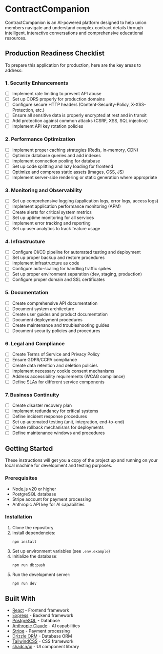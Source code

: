 # ContractCompanion

ContractCompanion is an AI-powered platform designed to help union members navigate and understand complex contract details through intelligent, interactive conversations and comprehensive educational resources.

## Production Readiness Checklist

To prepare this application for production, here are the key areas to address:

### 1. Security Enhancements

- [ ] Implement rate limiting to prevent API abuse
- [ ] Set up CORS properly for production domains
- [ ] Configure secure HTTP headers (Content-Security-Policy, X-XSS-Protection, etc.)
- [ ] Ensure all sensitive data is properly encrypted at rest and in transit
- [ ] Add protection against common attacks (CSRF, XSS, SQL injection)
- [ ] Implement API key rotation policies

### 2. Performance Optimization

- [ ] Implement proper caching strategies (Redis, in-memory, CDN)
- [ ] Optimize database queries and add indexes
- [ ] Implement connection pooling for database
- [ ] Set up code splitting and lazy loading for frontend
- [ ] Optimize and compress static assets (images, CSS, JS)
- [ ] Implement server-side rendering or static generation where appropriate

### 3. Monitoring and Observability

- [ ] Set up comprehensive logging (application logs, error logs, access logs)
- [ ] Implement application performance monitoring (APM)
- [ ] Create alerts for critical system metrics
- [ ] Set up uptime monitoring for all services
- [ ] Implement error tracking and reporting
- [ ] Set up user analytics to track feature usage

### 4. Infrastructure

- [ ] Configure CI/CD pipeline for automated testing and deployment
- [ ] Set up proper backup and restore procedures
- [ ] Implement infrastructure as code
- [ ] Configure auto-scaling for handling traffic spikes
- [ ] Set up proper environment separation (dev, staging, production)
- [ ] Configure proper domain and SSL certificates

### 5. Documentation

- [ ] Create comprehensive API documentation
- [ ] Document system architecture
- [ ] Create user guides and product documentation
- [ ] Document deployment procedures
- [ ] Create maintenance and troubleshooting guides
- [ ] Document security policies and procedures

### 6. Legal and Compliance

- [ ] Create Terms of Service and Privacy Policy
- [ ] Ensure GDPR/CCPA compliance
- [ ] Create data retention and deletion policies
- [ ] Implement necessary cookie consent mechanisms
- [ ] Address accessibility requirements (WCAG compliance)
- [ ] Define SLAs for different service components

### 7. Business Continuity

- [ ] Create disaster recovery plan
- [ ] Implement redundancy for critical systems
- [ ] Define incident response procedures
- [ ] Set up automated testing (unit, integration, end-to-end)
- [ ] Create rollback mechanisms for deployments
- [ ] Define maintenance windows and procedures

## Getting Started

These instructions will get you a copy of the project up and running on your local machine for development and testing purposes.

### Prerequisites

- Node.js v20 or higher
- PostgreSQL database
- Stripe account for payment processing
- Anthropic API key for AI capabilities

### Installation

1. Clone the repository
2. Install dependencies:
   ```bash
   npm install
   ```
3. Set up environment variables (see `.env.example`)
4. Initialize the database:
   ```bash
   npm run db:push
   ```
5. Run the development server:
   ```bash
   npm run dev
   ```

## Built With

* [React](https://reactjs.org/) - Frontend framework
* [Express](https://expressjs.com/) - Backend framework
* [PostgreSQL](https://www.postgresql.org/) - Database
* [Anthropic Claude](https://anthropic.com/) - AI capabilities
* [Stripe](https://stripe.com/) - Payment processing
* [Drizzle ORM](https://drizzle.dev/) - Database ORM
* [TailwindCSS](https://tailwindcss.com/) - CSS framework
* [shadcn/ui](https://ui.shadcn.com/) - UI component library